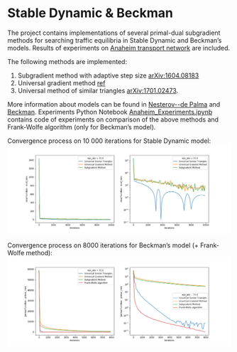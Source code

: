 # Stable Dynamic & Beckman

The project contains implementations of several primal-dual subgradient methods for searching traffic equilibria in Stable Dynamic and Beckman’s models. 
Results of experiments on [Anaheim transport network](https://github.com/bstabler/TransportationNetworks) are included.

The following methods are implemented:
1.	Subgradient method with adaptive step size [arXiv:1604.08183](https://arxiv.org/ftp/arxiv/papers/1604/1604.08183.pdf)
2.	Universal gradient method [ref](http://www.optimization-online.org/DB_FILE/2013/04/3833.pdf)
3.	Universal method of similar triangles [arXiv:1701.02473](https://arxiv.org/ftp/arxiv/papers/1701/1701.02473.pdf).

More information about models can be found in [Nesterov--de Palma](https://link.springer.com/article/10.1023/A:1025350419398) and [Beckman](https://cowles.yale.edu/sites/default/files/files/pub/misc/specpub-beckmann-mcguire-winsten.pdf).
Experiments
Python Notebook [Anaheim_Experiments.ipynb](https://github.com/MeruzaKub/TransportNet/blob/master/Stable%20Dynamic%20%26%20Beckman/Anaheim_Experiments.ipynb) contains code of experiments on comparison of the above methods and Frank-Wolfe algorithm (only for Beckman’s model).

Convergence process on 10 000 iterations for Stable Dynamic model:
![](methods_stable_dynamic.png)

Convergence process on 8000 iterations for Beckman’s model (+ Frank-Wolfe method):
![](methods_beckman.png)
